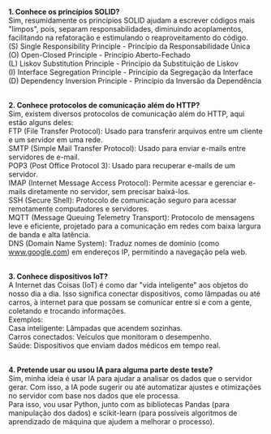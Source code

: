 <b>1. Conhece os princípios SOLID?</b><br>
Sim, resumidamente os princípios SOLID ajudam a escrever códigos mais "limpos", pois, separam responsabilidades, diminuindo acoplamentos, facilitando na refatoração e estimulando o reaproveitamento do código.<br>
(S) Single Responsibility Principle - Princípio da Responsabilidade Única<br>
(O) Open-Closed Principle - Princípio Aberto-Fechado<br>
(L) Liskov Substitution Principle - Princípio da Substituição de Liskov<br>
(I) Interface Segregation Principle - Princípio da Segregação da Interface<br>
(D) Dependency Inversion Principle - Princípio da Inversão da Dependência<br><br>

<b>2. Conhece protocolos de comunicação além do HTTP?</b><br>
Sim, existem diversos protocolos de comunicação além do HTTP, aqui estão alguns deles:<br>
FTP (File Transfer Protocol): Usado para transferir arquivos entre um cliente e um servidor em uma rede.<br>
SMTP (Simple Mail Transfer Protocol): Usado para enviar e-mails entre servidores de e-mail.<br>
POP3 (Post Office Protocol 3): Usado para recuperar e-mails de um servidor.<br>
IMAP (Internet Message Access Protocol): Permite acessar e gerenciar e-mails diretamente no servidor, sem precisar baixá-los.<br>
SSH (Secure Shell): Protocolo de comunicação seguro para acessar remotamente computadores e servidores.<br>
MQTT (Message Queuing Telemetry Transport): Protocolo de mensagens leve e eficiente, projetado para a comunicação em redes com baixa largura de banda e alta latência.<br>
DNS (Domain Name System): Traduz nomes de domínio (como www.google.com) em endereços IP, permitindo a navegação pela web.<br><br>

<b>3. Conhece dispositivos IoT?</b><br>
A Internet das Coisas (IoT) é como dar "vida inteligente" aos objetos do nosso dia a dia. Isso significa conectar dispositivos, como lâmpadas ou até carros, à internet para que possam se comunicar entre si e com a gente, coletando e trocando informações.<br>
Exemplos:<br>
Casa inteligente: Lâmpadas que acendem sozinhas.<br>
Carros conectados: Veículos que monitoram o desempenho.<br>
Saúde: Dispositivos que enviam dados médicos em tempo real.<br><br>

<b>4. Pretende usar ou usou IA para alguma parte deste teste?</b><br>
Sim, minha ideia é usar IA para ajudar a analisar os dados que o servidor gerar. Com isso, a IA pode sugerir ou até automatizar ajustes e otimizações no servidor com base nos dados que ele processa.<br>
Para isso, vou usar Python, junto com as bibliotecas Pandas (para manipulação dos dados) e scikit-learn (para possíveis algoritmos de aprendizado de máquina que ajudem a melhorar o processo).<br>
